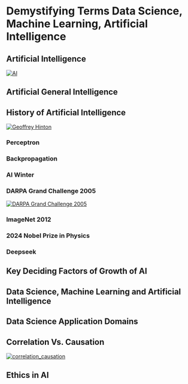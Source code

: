 # Demystifying Terms Data Science, Machine Learning, Artificial Intelligence
## Artificial Intelligence
[![AI](https://img.youtube.com/vi/J_y1dwJvF-Y/0.jpg)](https://www.youtube.com/shorts/J_y1dwJvF-Y)
## Artificial General Intelligence
## History of Artificial Intelligence
[![Geoffrey Hinton](https://img.youtube.com/vi/l9RWTMNnvi4/0.jpg)](https://youtu.be/l9RWTMNnvi4)
### Perceptron
### Backpropagation
### AI Winter
### DARPA Grand Challenge 2005
[![DARPA Grand Challenge 2005](https://img.youtube.com/vi/2gQ3P5BpLjQ/0.jpg)](https://youtu.be/2gQ3P5BpLjQ)

### ImageNet 2012
### 2024 Nobel Prize in Physics
### Deepseek
## Key Deciding Factors of Growth of AI
## Data Science, Machine Learning and Artificial Intelligence
## Data Science Application Domains
## Correlation Vs. Causation
[![correlation_causation](https://img.youtube.com/vi/-bkIKZk2a8w/0.jpg)](https://www.youtube.com/shorts/-bkIKZk2a8w)

## Ethics in AI

